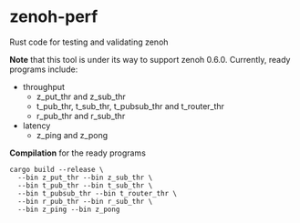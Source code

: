 # zenoh-perf
Rust code for testing and validating zenoh

**Note** that this tool is under its way to support zenoh 0.6.0. 
Currently, ready programs include:
* throughput
  * z_put_thr and z_sub_thr
  * t_pub_thr, t_sub_thr, t_pubsub_thr and t_router_thr
  * r_pub_thr and r_sub_thr
* latency
  * z_ping and z_pong

**Compilation** for the ready programs
```
cargo build --release \
  --bin z_put_thr --bin z_sub_thr \
  --bin t_pub_thr --bin t_sub_thr \
  --bin t_pubsub_thr --bin t_router_thr \
  --bin r_pub_thr --bin r_sub_thr \
  --bin z_ping --bin z_pong
```
